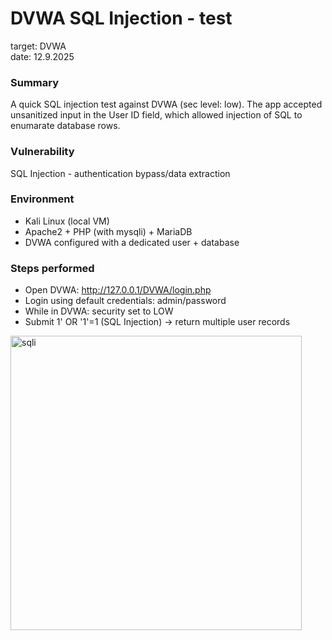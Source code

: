 # DVWA SQL Injection - test
target: DVWA  
date: 12.9.2025

### Summary
A quick SQL injection test against DVWA (sec level: low). The app accepted unsanitized input in the User ID field, which allowed injection of SQL to enumarate database rows.

### Vulnerability
SQL Injection - authentication bypass/data extraction

### Environment
- Kali Linux (local VM)
- Apache2 + PHP (with mysqli) + MariaDB
- DVWA configured with a dedicated user + database

### Steps performed
- Open DVWA: http://127.0.0.1/DVWA/login.php
- Login using default credentials: admin/password
- While in DVWA: security set to LOW
- Submit 1' OR '1'=1 (SQL Injection) -> return multiple user records
<img width="466" height="471" alt="sqli" src="https://github.com/user-attachments/assets/eb7c24d8-9e0f-417a-88fd-d3a6e182bde2" />
